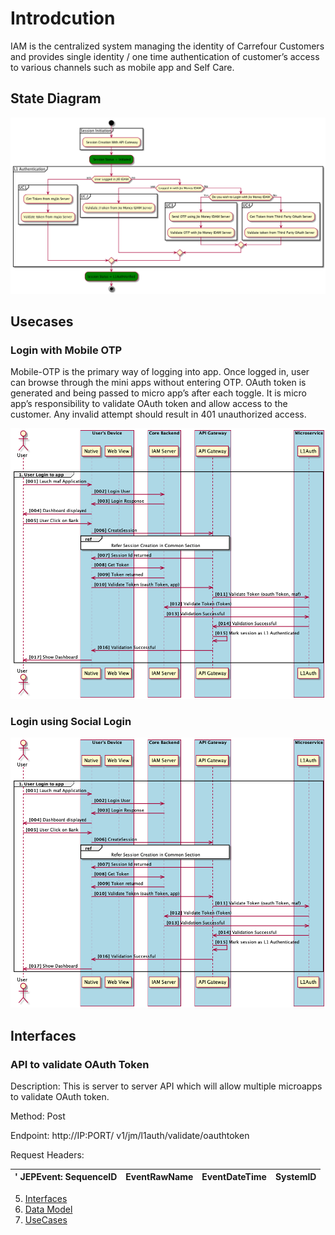 # Introdcution 
IAM is the centralized system managing the identity of Carrefour Customers and provides single identity / one time authentication of customer’s access to various channels such as mobile app and Self Care.

## State Diagram
![test](./uc1activitydiag.png)


## Usecases
### Login with Mobile OTP

Mobile-OTP is the primary way of logging into app. Once logged in, user can browse through the mini apps without entering OTP. OAuth token is generated and being passed to micro app’s after each toggle. It is micro app’s responsibility to validate OAuth token and allow access to the customer. Any invalid attempt should result in 401 unauthorized access. 
 
![uc1](./mobileotp.png)

### Login using Social Login

![uc2](./mobileotp.png)

## Interfaces 
### API to validate OAuth Token

Description: This is server to server API which will allow multiple microapps to validate OAuth token.

Method: Post

Endpoint: http://IP:PORT/ v1/jm/l1auth/validate/oauthtoken 


Request Headers:

' JEPEvent: SequenceID |  EventRawName |  EventDateTime | SystemID |
------ | ------ | ------ | ------ |




5. [Interfaces](./Interfaces/index.md)
6. [Data Model](./DataModel/index.md)
7. [UseCases](./Usecases/index.md)
